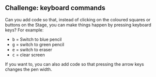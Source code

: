 ## Challenge: keyboard commands
Can you add code so that, instead of clicking on the coloured squares or buttons on the Stage, you can make things happen by pressing keyboard keys? For example:

+ <kbd>b</kbd> = Switch to blue pencil
+ <kbd>g</kbd> = switch to green pencil
+ <kbd>e</kbd> = switch to eraser
+ <kbd>c</kbd> = clear screen

If you want to, you can also add code so that pressing the arrow keys changes the pen width.
